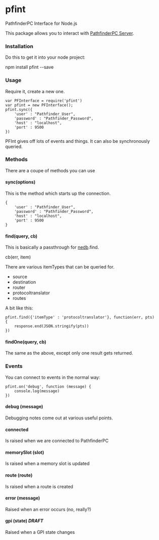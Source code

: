 pfint
=====

PathfinderPC Interface for Node.js

This package allows you to interact with [PathfinderPC Server](www.pathfinderpc.com).  

### Installation

Do this to get it into your node project:

   npm install pfint --save

### Usage

Require it, create a new one.  

    var PFInterface = require('pfint')
    var pfint = new PFInterface();
    pfint.sync({
		'user' : "Pathfinder_User",
		'password' : "Pathfinder_Password",
		'host' : "localhost",
		'port' : 9500
	})

PFInt gives off lots of events and things.  It can also be synchronously queried.  

### Methods
There are a coupe of methods you can use 
#### sync(options)
This is the method which starts up the connection.  

    {
		'user' : "Pathfinder_User",
		'password' : "Pathfinder_Password",
		'host' : "localhost",
		'port' : 9500
    }

#### find(query, cb)
This is basically a passthrough for [nedb](https://github.com/louischatriot/nedb).find.  

cb(err, item)

There are various itemTypes that can be queried for.  

* source
* destination
* router
* protocoltranslator
* routes

A bit like this:

    pfint.find({'itemType' : 'protocoltranslator'}, function(err, pts)
    {
        response.end(JSON.stringify(pts))		
    })

#### findOne(query, cb)
The same as the above, except only one result gets returned.

### Events
You can connect to events in the normal way:

    pfint.on('debug', function (message) {
        console.log(message)
    })

#### debug (message)
Debugging notes come out at various useful points.  

#### connected
Is raised when we are connected to PathfinderPC

#### memorySlot (slot)
Is raised when a memory slot is updated

#### route (route)
Is raised when a route is created

#### error (message)
Raised when an error occurs (no, really?)

#### gpi (state) ***DRAFT***
Raised when a GPI state changes 

